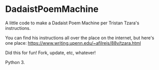 # DadaistPoemMachine
A little code to make a Dadaist Poem Machine per Tristan Tzara's instructions.

You can find his instructions all over the place on the internet, but here's one place: https://www.writing.upenn.edu/~afilreis/88v/tzara.html

Did this for fun! Fork, update, etc, whatever!

Python 3. 
